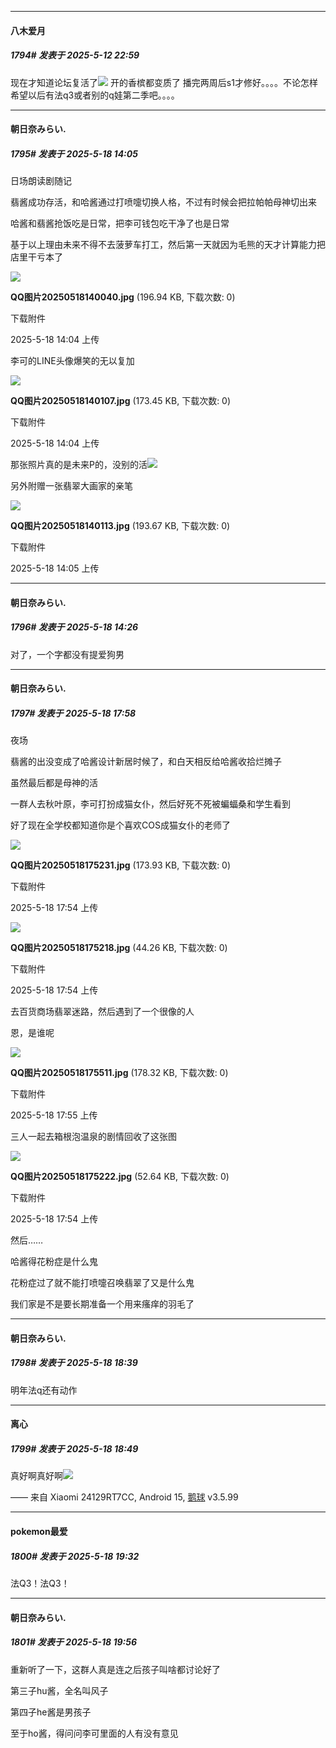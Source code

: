 ﻿
*****

####  八木爱月  
##### 1794#       发表于 2025-5-12 22:59

现在才知道论坛复活了<img src="https://static.stage1st.com/image/smiley/face2017/004.gif" referrerpolicy="no-referrer"> 开的香槟都变质了 播完两周后s1才修好。。。。不论怎样 希望以后有法q3或者别的q娃第二季吧。。。。

*****

####  朝日奈みらい.  
##### 1795#       发表于 2025-5-18 14:05

日场朗读剧随记

翡酱成功存活，和哈酱通过打喷嚏切换人格，不过有时候会把拉帕帕母神切出来

哈酱和翡酱抢饭吃是日常，把李可钱包吃干净了也是日常

基于以上理由未来不得不去菠萝车打工，然后第一天就因为毛熊的天才计算能力把店里干亏本了

<img src="https://img.stage1st.com/forum/202505/18/140420b05hlzbw0bgwgly3.jpg" referrerpolicy="no-referrer">

<strong>QQ图片20250518140040.jpg</strong> (196.94 KB, 下载次数: 0)

下载附件

2025-5-18 14:04 上传

李可的LINE头像爆笑的无以复加

<img src="https://img.stage1st.com/forum/202505/18/140430qjb40v4p4cnb137b.jpg" referrerpolicy="no-referrer">

<strong>QQ图片20250518140107.jpg</strong> (173.45 KB, 下载次数: 0)

下载附件

2025-5-18 14:04 上传

那张照片真的是未来P的，没别的活<img src="https://static.stage1st.com/image/smiley/face2017/004.gif" referrerpolicy="no-referrer">

另外附赠一张翡翠大画家的亲笔

<img src="https://img.stage1st.com/forum/202505/18/140530gznkidxm1m11vkzy.jpg" referrerpolicy="no-referrer">

<strong>QQ图片20250518140113.jpg</strong> (193.67 KB, 下载次数: 0)

下载附件

2025-5-18 14:05 上传


*****

####  朝日奈みらい.  
##### 1796#       发表于 2025-5-18 14:26

对了，一个字都没有提爱狗男

*****

####  朝日奈みらい.  
##### 1797#       发表于 2025-5-18 17:58

夜场

翡酱的出没变成了哈酱设计新居时候了，和白天相反给哈酱收拾烂摊子

虽然最后都是母神的活

一群人去秋叶原，李可打扮成猫女仆，然后好死不死被蝙蝠桑和学生看到

好了现在全学校都知道你是个喜欢COS成猫女仆的老师了

<img src="https://img.stage1st.com/forum/202505/18/175444qa6a9muussswjuns.jpg" referrerpolicy="no-referrer">

<strong>QQ图片20250518175231.jpg</strong> (173.93 KB, 下载次数: 0)

下载附件

2025-5-18 17:54 上传

<img src="https://img.stage1st.com/forum/202505/18/175443xy82wrepyet4krff.jpg" referrerpolicy="no-referrer">

<strong>QQ图片20250518175218.jpg</strong> (44.26 KB, 下载次数: 0)

下载附件

2025-5-18 17:54 上传

去百货商场翡翠迷路，然后遇到了一个很像的人

恩，是谁呢

<img src="https://img.stage1st.com/forum/202505/18/175540xb777at0tqxv0z00.jpg" referrerpolicy="no-referrer">

<strong>QQ图片20250518175511.jpg</strong> (178.32 KB, 下载次数: 0)

下载附件

2025-5-18 17:55 上传

三人一起去箱根泡温泉的剧情回收了这张图

<img src="https://img.stage1st.com/forum/202505/18/175443agmuo86u6huorwkw.jpg" referrerpolicy="no-referrer">

<strong>QQ图片20250518175222.jpg</strong> (52.64 KB, 下载次数: 0)

下载附件

2025-5-18 17:54 上传

然后……

哈酱得花粉症是什么鬼

花粉症过了就不能打喷嚏召唤翡翠了又是什么鬼

我们家是不是要长期准备一个用来瘙痒的羽毛了


*****

####  朝日奈みらい.  
##### 1798#       发表于 2025-5-18 18:39

明年法q还有动作

*****

####  离心  
##### 1799#       发表于 2025-5-18 18:49

真好啊真好啊<img src="https://static.stage1st.com/image/smiley/face2017/138.png" referrerpolicy="no-referrer">

—— 来自 Xiaomi 24129RT7CC, Android 15, [鹅球](https://www.pgyer.com/GcUxKd4w) v3.5.99


*****

####  pokemon最爱  
##### 1800#       发表于 2025-5-18 19:32

法Q3！法Q3！


*****

####  朝日奈みらい.  
##### 1801#       发表于 2025-5-18 19:56

重新听了一下，这群人真是连之后孩子叫啥都讨论好了

第三子hu酱，全名叫风子

第四子he酱是男孩子

至于ho酱，得问问李可里面的人有没有意见

